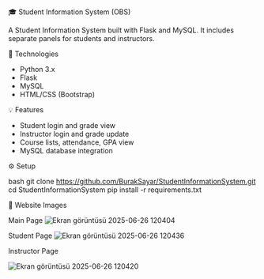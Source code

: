 🎓 Student Information System (OBS)

A Student Information System built with Flask and MySQL. It includes separate panels for students and instructors.

🚀 Technologies

- Python 3.x
- Flask
- MySQL
- HTML/CSS (Bootstrap)

💡 Features

- Student login and grade view
- Instructor login and grade update
- Course lists, attendance, GPA view
- MySQL database integration

⚙️ Setup

bash
git clone https://github.com/BurakSayar/StudentInformationSystem.git
cd StudentInformationSystem
pip install -r requirements.txt

📸 Website Images

Main Page
![Ekran görüntüsü 2025-06-26 120404](https://github.com/user-attachments/assets/d9e3da20-a890-40ac-997c-5fd51228947d)

Student Page
![Ekran görüntüsü 2025-06-26 120436](https://github.com/user-attachments/assets/ed2f0ba8-37c8-472c-8fd3-3829c24e9f2e)

Instructor Page

![Ekran görüntüsü 2025-06-26 120420](https://github.com/user-attachments/assets/d0898930-ebcb-4733-a7a2-ac589ae98c4e)

